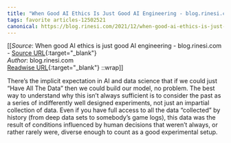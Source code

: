 ```yaml
---
title: "When Good AI Ethics Is Just Good AI Engineering - blog.rinesi.com (263624674)"
tags: favorite articles-12502521
canonical: https://blog.rinesi.com/2021/12/when-good-ai-ethics-is-just-good-ai-engineering/
---
```


[[_Source_: When good AI ethics is just good AI engineering - blog.rinesi.com - [Source URL](https://blog.rinesi.com/2021/12/when-good-ai-ethics-is-just-good-ai-engineering/){:target="_blank"}<br>
_Author_: blog.rinesi.com<br>
[Readwise URL](https://readwise.io/open/263624674){:target="_blank"}
::wrap]]

There’s the implicit expectation in AI and data science that if we could just “Have All The Data” then we could build our model, no problem. The best way to understand why this isn’t always sufficient is to consider the past as a series of indifferently well designed experiments, not just an impartial collection of data. Even if you have full access to all the data “collected” by history (from deep data sets to somebody’s game logs), this data was the result of conditions influenced by human decisions that weren’t always, or rather rarely were, diverse enough to count as a good experimental setup.
